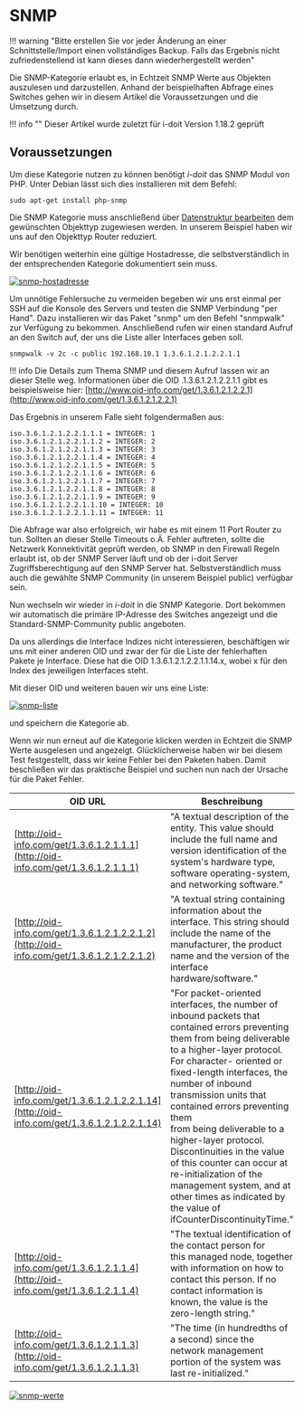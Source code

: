 # SNMP

!!! warning "Bitte erstellen Sie vor jeder Änderung an einer Schnittstelle/Import einen vollständiges Backup. Falls das Ergebnis nicht zufriedenstellend ist kann dieses dann wiederhergestellt werden"

Die SNMP-Kategorie erlaubt es, in Echtzeit SNMP Werte aus Objekten auszulesen und darzustellen. Anhand der beispielhaften Abfrage eines Switches gehen wir in diesem Artikel die Voraussetzungen und die Umsetzung durch.

!!! info ""
    Dieser Artikel wurde zuletzt für i-doit Version 1.18.2 geprüft

## Voraussetzungen

Um diese Kategorie nutzen zu können benötigt _i-doit_ das SNMP Modul von PHP. Unter Debian lässt sich dies installieren mit dem Befehl:

    sudo apt-get install php-snmp

Die SNMP Kategorie muss anschließend über [Datenstruktur bearbeiten](../administration/verwaltung/datenstruktur/datenstruktur-bearbeiten.md) dem gewünschten Objekttyp zugewiesen werden. In unserem Beispiel haben wir uns auf den Objekttyp Router reduziert.

Wir benötigen weiterhin eine gültige Hostadresse, die selbstverständlich in der entsprechenden Kategorie dokumentiert sein muss.

[![snmp-hostadresse](../assets/images/de/automatisierung-und-integration/service-desk/snmp/1-snmp.png)](../assets/images/de/automatisierung-und-integration/service-desk/snmp/1-snmp.png)

Um unnötige Fehlersuche zu vermeiden begeben wir uns erst einmal per SSH auf die Konsole des Servers und testen die SNMP Verbindung "per Hand". Dazu installieren wir das Paket "snmp" um den Befehl "snmpwalk" zur Verfügung zu bekommen. Anschließend rufen wir einen standard Aufruf an den Switch auf, der uns die Liste aller Interfaces geben soll.

```shell
snmpwalk -v 2c -c public 192.168.10.1 1.3.6.1.2.1.2.2.1.1
```

!!! info
    Die Details zum Thema SNMP und diesem Aufruf lassen wir an dieser Stelle weg. Informationen über die OID .1.3.6.1.2.1.2.2.1.1 gibt es beispielsweise hier: [http://www.oid-info.com/get/1.3.6.1.2.1.2.2.1](http://www.oid-info.com/get/1.3.6.1.2.1.2.2.1)

Das Ergebnis in unserem Falle sieht folgendermaßen aus:

    iso.3.6.1.2.1.2.2.1.1.1 = INTEGER: 1
    iso.3.6.1.2.1.2.2.1.1.2 = INTEGER: 2
    iso.3.6.1.2.1.2.2.1.1.3 = INTEGER: 3
    iso.3.6.1.2.1.2.2.1.1.4 = INTEGER: 4
    iso.3.6.1.2.1.2.2.1.1.5 = INTEGER: 5
    iso.3.6.1.2.1.2.2.1.1.6 = INTEGER: 6
    iso.3.6.1.2.1.2.2.1.1.7 = INTEGER: 7
    iso.3.6.1.2.1.2.2.1.1.8 = INTEGER: 8
    iso.3.6.1.2.1.2.2.1.1.9 = INTEGER: 9
    iso.3.6.1.2.1.2.2.1.1.10 = INTEGER: 10
    iso.3.6.1.2.1.2.2.1.1.11 = INTEGER: 11

Die Abfrage war also erfolgreich, wir habe es mit einem 11 Port Router zu tun. Sollten an dieser Stelle Timeouts o.Ä. Fehler auftreten, sollte die Netzwerk Konnektivität geprüft werden, ob SNMP in den Firewall Regeln erlaubt ist, ob der SNMP Server läuft und ob der i-doit Server Zugriffsberechtigung auf den SNMP Server hat. Selbstverständlich muss auch die gewählte SNMP Community (in unserem Beispiel public) verfügbar sein.

Nun wechseln wir wieder in _i-doit_ in die SNMP Kategorie. Dort bekommen wir automatisch die primäre IP-Adresse des Switches angezeigt und die Standard-SNMP-Community public angeboten.

Da uns allerdings die Interface Indizes nicht interessieren, beschäftigen wir uns mit einer anderen OID und zwar der für die Liste der fehlerhaften Pakete je Interface. Diese hat die OID 1.3.6.1.2.1.2.2.1.1.14.x, wobei x für den Index des jeweiligen Interfaces steht.

Mit dieser OID und weiteren bauen wir uns eine Liste:

[![snmp-liste](../assets/images/de/automatisierung-und-integration/service-desk/snmp/2-snmp.png)](../assets/images/de/automatisierung-und-integration/service-desk/snmp/2-snmp.png)

und speichern die Kategorie ab.

Wenn wir nun erneut auf die Kategorie klicken werden in Echtzeit die SNMP Werte ausgelesen und angezeigt. Glücklicherweise haben wir bei diesem Test festgestellt, dass wir keine Fehler bei den Paketen haben.
Damit beschließen wir das praktische Beispiel und suchen nun nach der Ursache für die Paket Fehler.

| OID URL                                                                                      | Beschreibung                                                                                                                                                                                                                                                                                                                                                                                                                                                                                                                               |
| -------------------------------------------------------------------------------------------- | ------------------------------------------------------------------------------------------------------------------------------------------------------------------------------------------------------------------------------------------------------------------------------------------------------------------------------------------------------------------------------------------------------------------------------------------------------------------------------------------------------------------------------------------ |
| [http://oid-info.com/get/1.3.6.1.2.1.1.1](http://oid-info.com/get/1.3.6.1.2.1.1.1)           | "A textual description of the entity. This value should include the full name and version identification of the system's hardware type, software operating-system, and networking software."                                                                                                                                                                                                                                                                                                                                               |
| [http://oid-info.com/get/1.3.6.1.2.1.2.2.1.2](http://oid-info.com/get/1.3.6.1.2.1.2.2.1.2)   | "A textual string containing information about the interface. This string should include the name of the manufacturer, the product name and the version of the interface hardware/software."                                                                                                                                                                                                                                                                                                                                               |
| [http://oid-info.com/get/1.3.6.1.2.1.2.2.1.14](http://oid-info.com/get/1.3.6.1.2.1.2.2.1.14) | "For packet-oriented interfaces, the number of inbound packets that contained errors preventing them from being deliverable to a higher-layer protocol. For character- oriented or fixed-length interfaces, the number of inbound transmission units that contained errors preventing them  <br>from being deliverable to a higher-layer protocol.  <br>Discontinuities in the value of this counter can occur at re-initialization of the management system, and at other times as indicated by the value of ifCounterDiscontinuityTime." |
| [http://oid-info.com/get/1.3.6.1.2.1.1.4](http://oid-info.com/get/1.3.6.1.2.1.1.4)           | "The textual identification of the contact person for  <br>this managed node, together with information on how to contact this person. If no contact information is known, the value is the zero-length string."                                                                                                                                                                                                                                                                                                                           |
| [http://oid-info.com/get/1.3.6.1.2.1.1.3](http://oid-info.com/get/1.3.6.1.2.1.1.3)           | "The time (in hundredths of a second) since the  <br>network management portion of the system was last re-initialized."                                                                                                                                                                                                                                                                                                                                                                                                                    |

[![snmp-werte](../assets/images/de/automatisierung-und-integration/service-desk/snmp/3-snmp.png)](../assets/images/de/automatisierung-und-integration/service-desk/snmp/3-snmp.png)
